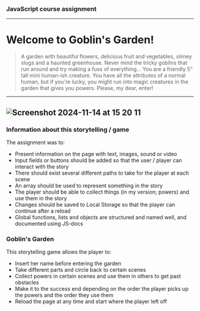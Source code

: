 ### JavaScript course assignment
---
# Welcome to Goblin's Garden!


> A garden with beautiful flowers, delicious fruit and vegetables, slimey slugs and a haunted greenhouse. Never mind the tricky goblins that run around and try making a fuss of everything... You are a friendly 5" tall mini human-ish creature. You have all the attributes of a normal human, but if you're lucky, you might run into magic creatures in the garden that gives you powers.
> Please, my dear, enter!
---
![Screenshot 2024-11-14 at 15 20 11](https://github.com/user-attachments/assets/c89b52df-4731-4ba1-b0a3-d497d3186c2e)
---
### Information about this storytelling / game
The assignment was to:
- Present information on the page with text, images, sound or video
- Input fields or buttons should be added so that the user / player can interact with the story
- There should exist several different paths to take for the player at each scene
- An array should be used to represent something in the story
- The player should be able to collect things (in my version; powers) and use them in the story
- Changes should be saved to Local Storage so that the player can continue after a reload
- Global functions, lists and objects are structured and named well, and documented using JS-docs

### Goblin's Garden
This storytelling game allows the player to:
- Insert her name before entering the garden
- Take different parts and circle back to certain scenes
- Collect powers in certain scenes and use them in others to get past obstacles
- Make it to the success end depending on the order the player picks up the powers and the order they use them
- Reload the page at any time and start where the player left off
